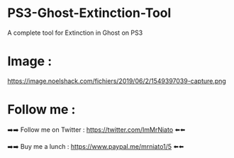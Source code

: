 # PS3-Ghost-Extinction-Tool
A complete tool for Extinction in Ghost on PS3

# Image :

https://image.noelshack.com/fichiers/2019/06/2/1549397039-capture.png


# Follow me :


➡️➡️ Follow me on Twitter : https://twitter.com/ImMrNiato ⬅️⬅️

➡️➡️ Buy me a lunch : https://www.paypal.me/mrniato1/5 ⬅️⬅️



